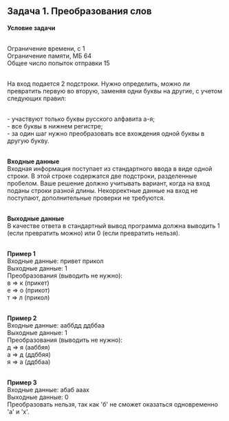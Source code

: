 <h2>Задача 1. Преобразования слов</h2>
<p>
<b>Условие задачи</b>
<p>
<br>Ограничение времени, с	1
<br>Ограничение памяти, МБ	64
<br>Общее число попыток отправки	15
<p>
<br>На вход подается 2 подстроки. Нужно определить, можно ли превратить первую во вторую, заменяя одни буквы на другие, с учетом следующих правил:
<p>
<br>- участвуют только буквы русского алфавита а-я;
<br>- все буквы в нижнем регистре;
<br>- за один шаг нужно преобразовать все вхождения одной буквы в другую букву.
<p>
<br><b>Входные данные</b>
<br>Входная информация поступает из стандартного ввода в виде одной строки. В этой строке содержатся две подстроки, разделенные пробелом. Ваше решение должно учитывать вариант, когда на вход поданы строки разной длины. Некорректные данные на вход не поступают, дополнительные проверки не требуются.
<p>
<br><b>Выходные данные</b>
<br>В качестве ответа в стандартный вывод программа должна выводить 1 (если превратить можно) или 0 (если превратить нельзя).
<p>
<br><b>Пример 1</b>
<br>Входные данные: привет прикол
<br>Выходные данные: 1
<br>Преобразования (выводить не нужно):
<br>в ⇒ к (прикет)
<br>е ⇒ о (прикот)
<br>т ⇒ л (прикол)
<p>
<br><b>Пример 2</b></b>
<br>Входные данные: ааббдд ддббаа
<br>Выходные данные: 1
<br>Преобразования (выводить не нужно):
<br>д ⇒ я (ааббяя)
<br>а ⇒ д (ддббяя)
<br>я ⇒ а (ддббаа)
<p>
<br><b>Пример 3</b>
<br>Входные данные: абаб ааах
<br>Выходные данные: 0
<br>Преобразовать нельзя, так как 'б' не сможет оказаться одновременно 'а' и 'х'.

